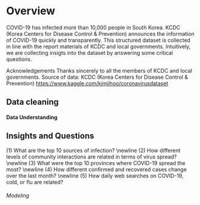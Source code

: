 <!DOCTYPE html>
<html>
<body>

<h1>Overview</h1>
COVID-19 has infected more than 10,000 people in South Korea. KCDC (Korea Centers for Disease Control & Prevention) announces the information of COVID-19 quickly and transparently. This structured dataset is collected in line with the report materials of KCDC and local governments. Intuitively, we are collecting insigts into the dataset by answering some critical questions.

Acknowledgements
Thanks sincerely to all the members of KCDC and local governments.
Source of data: KCDC (Korea Centers for Disease Control & Prevention)
https://www.kaggle.com/kimjihoo/coronavirusdataset

<h2>Data cleaning</h2>
<h4>Data Understanding</h4>

<h2>Insights and Questions</h2>
(1) What are the top 10 sources of infection? 
\newline
(2) How different levels of community interactions are related in terms of virus spread?
\newline
(3) What were the top 10 provinces where COVID-19 spread the most?
\newline
(4) How different confirmed and recovered cases change over the last month? 
\newline
(5) How daily web searches on COVID-19, cold, or flu are related? 

<h6>Modeling</h6>

</body>
</html>

